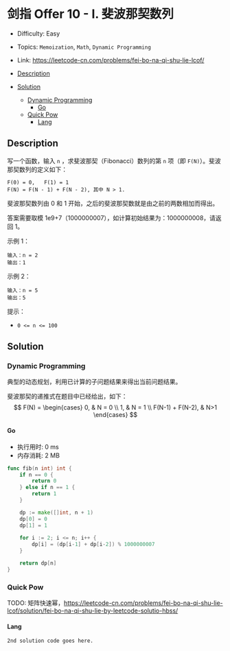 <!-- omit in toc -->
# 剑指 Offer 10 - I.  斐波那契数列

- Difficulty: Easy
- Topics: `Memoization`, `Math`, `Dynamic Programming`
- Link: https://leetcode-cn.com/problems/fei-bo-na-qi-shu-lie-lcof/

- [Description](#description)
- [Solution](#solution)
  - [Dynamic Programming](#dynamic-programming)
    - [Go](#go)
  - [Quick Pow](#quick-pow)
    - [Lang](#lang)

## Description

写一个函数，输入 `n` ，求斐波那契（Fibonacci）数列的第 `n` 项（即 `F(N)`）。斐波那契数列的定义如下：
```
F(0) = 0,   F(1) = 1
F(N) = F(N - 1) + F(N - 2), 其中 N > 1.
```
斐波那契数列由 0 和 1 开始，之后的斐波那契数就是由之前的两数相加而得出。

答案需要取模 1e9+7（1000000007），如计算初始结果为：1000000008，请返回 1。

示例 1：
```
输入：n = 2
输出：1
```
示例 2：
```
输入：n = 5
输出：5
```

提示：
- `0 <= n <= 100`

## Solution

### Dynamic Programming

典型的动态规划，利用已计算的子问题结果来得出当前问题结果。

斐波那契的递推式在题目中已经给出，如下：
$$
F(N) = \begin{cases}
   0, & N = 0 \\
   1, & N = 1 \\
   F(N-1) + F(N-2), & N>1
\end{cases}
$$

#### Go

- 执行用时: 0 ms
- 内存消耗: 2 MB

```go
func fib(n int) int {
    if n == 0 {
        return 0
    } else if n == 1 {
        return 1
    }

    dp := make([]int, n + 1)
    dp[0] = 0
    dp[1] = 1
    
    for i := 2; i <= n; i++ {
        dp[i] = (dp[i-1] + dp[i-2]) % 1000000007
    }

    return dp[n]
}
```

### Quick Pow

TODO: 矩阵快速幂，https://leetcode-cn.com/problems/fei-bo-na-qi-shu-lie-lcof/solution/fei-bo-na-qi-shu-lie-by-leetcode-solutio-hbss/

#### Lang

```lang
2nd solution code goes here.
```